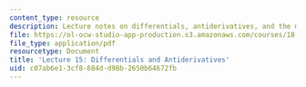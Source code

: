 ```yaml
---
content_type: resource
description: Lecture notes on differentials, antiderivatives, and the method of substitution.
file: https://ol-ocw-studio-app-production.s3.amazonaws.com/courses/18-01-single-variable-calculus-fall-2006/c07ab6e13cf8684dd98b2650b64672fb_lec15.pdf
file_type: application/pdf
resourcetype: Document
title: 'Lecture 15: Differentials and Antiderivatives'
uid: c07ab6e1-3cf8-684d-d98b-2650b64672fb
---
```

